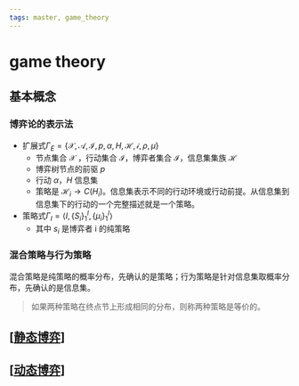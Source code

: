 ```yaml
---
tags: master, game_theory
---
```

# game theory

## 基本概念

### 博弈论的表示法

- 扩展式$\Gamma_E = \{\mathcal{X}, \mathcal{A}, \mathcal{I}, p, \alpha, H, \mathcal{H}, \mathcal{i}, \rho, \mu\}$
  - 节点集合 $\mathcal{X}$ ，行动集合 $\mathcal{I}$，博弈者集合 $\mathcal{I}$，信息集集族 $\mathcal{H}$
  - 博弈树节点的前驱 $p$
  - 行动 $\alpha$，$H$ 信息集
  - 策略是 $\mathcal{H}_i \to C(H_i)$。信息集表示不同的行动环境或行动前提。从信息集到信息集下的行动的一个完整描述就是一个策略。
- 策略式$\Gamma_I=\langle I,\{ S_i \}_1^I,\{ \mu_i \}_1^I\rangle$
  - 其中 $s_i$ 是博弈者 i 的纯策略

### 混合策略与行为策略

混合策略是纯策略的概率分布，先确认的是策略；行为策略是针对信息集取概率分布，先确认的是信息集。

> 如果两种策略在终点节上形成相同的分布，则称两种策略是等价的。

## [[静态博弈]]

## [[动态博弈]]

[//begin]: # "Autogenerated link references for markdown compatibility"
[静态博弈]: 静态博弈 "静态博弈"
[动态博弈]: 动态博弈 "动态博弈"
[//end]: # "Autogenerated link references"
